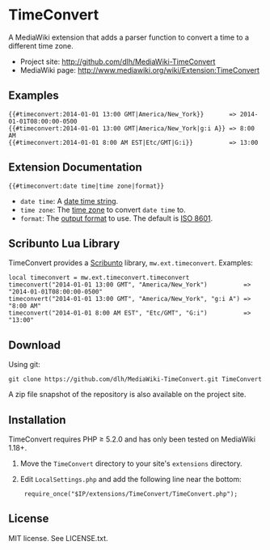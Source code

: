 TimeConvert
===========

A MediaWiki extension that adds a parser function to convert a time to a
different time zone.

* Project site: http://github.com/dlh/MediaWiki-TimeConvert
* MediaWiki page: http://www.mediawiki.org/wiki/Extension:TimeConvert

Examples
--------

    {{#timeconvert:2014-01-01 13:00 GMT|America/New_York}}       => 2014-01-01T08:00:00-0500
    {{#timeconvert:2014-01-01 13:00 GMT|America/New_York|g:i A}} => 8:00 AM
    {{#timeconvert:2014-01-01 8:00 AM EST|Etc/GMT|G:i}}          => 13:00

Extension Documentation
-----------------------

    {{#timeconvert:date time|time zone|format}}

* `date time`: A [date time
  string](http://www.php.net/manual/en/datetime.formats.php).
* `time zone`: The [time zone](http://www.php.net/manual/en/timezones.php) to
  convert `date time` to.
* `format`: The [output format](http://www.php.net/manual/en/function.date.php)
  to use. The default is [ISO 8601](http://en.wikipedia.org/wiki/ISO_8601).

Scribunto Lua Library
---------------------

TimeConvert provides a [Scribunto](http://www.mediawiki.org/wiki/Extension:Scribunto) library,
`mw.ext.timeconvert`. Examples:

    local timeconvert = mw.ext.timeconvert.timeconvert
    timeconvert("2014-01-01 13:00 GMT", "America/New_York")          => "2014-01-01T08:00:00-0500"
    timeconvert("2014-01-01 13:00 GMT", "America/New_York", "g:i A") => "8:00 AM"
    timeconvert("2014-01-01 8:00 AM EST", "Etc/GMT", "G:i")          => "13:00"

Download
--------

Using git:

    git clone https://github.com/dlh/MediaWiki-TimeConvert.git TimeConvert

A zip file snapshot of the repository is also available on the project site.

Installation
------------

TimeConvert requires PHP ≥ 5.2.0 and has only been tested on MediaWiki 1.18+.

1. Move the `TimeConvert` directory to your site's `extensions` directory.
2. Edit `LocalSettings.php` and add the following line near the bottom:

        require_once("$IP/extensions/TimeConvert/TimeConvert.php");

License
-------

MIT license. See LICENSE.txt.
